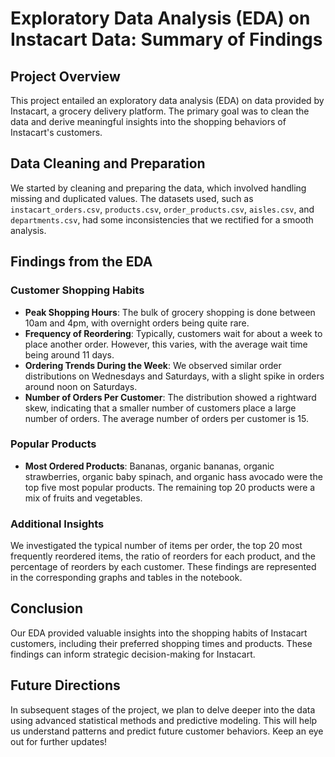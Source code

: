# Exploratory Data Analysis (EDA) on Instacart Data: Summary of Findings

## Project Overview

This project entailed an exploratory data analysis (EDA) on data provided by Instacart, a grocery delivery platform. The primary goal was to clean the data and derive meaningful insights into the shopping behaviors of Instacart's customers.

## Data Cleaning and Preparation

We started by cleaning and preparing the data, which involved handling missing and duplicated values. The datasets used, such as `instacart_orders.csv`, `products.csv`, `order_products.csv`, `aisles.csv`, and `departments.csv`, had some inconsistencies that we rectified for a smooth analysis.

## Findings from the EDA

### Customer Shopping Habits

- **Peak Shopping Hours**: The bulk of grocery shopping is done between 10am and 4pm, with overnight orders being quite rare.
- **Frequency of Reordering**: Typically, customers wait for about a week to place another order. However, this varies, with the average wait time being around 11 days.
- **Ordering Trends During the Week**: We observed similar order distributions on Wednesdays and Saturdays, with a slight spike in orders around noon on Saturdays.
- **Number of Orders Per Customer**: The distribution showed a rightward skew, indicating that a smaller number of customers place a large number of orders. The average number of orders per customer is 15.

### Popular Products

- **Most Ordered Products**: Bananas, organic bananas, organic strawberries, organic baby spinach, and organic hass avocado were the top five most popular products. The remaining top 20 products were a mix of fruits and vegetables.

### Additional Insights

We investigated the typical number of items per order, the top 20 most frequently reordered items, the ratio of reorders for each product, and the percentage of reorders by each customer. These findings are represented in the corresponding graphs and tables in the notebook.

## Conclusion

Our EDA provided valuable insights into the shopping habits of Instacart customers, including their preferred shopping times and products. These findings can inform strategic decision-making for Instacart.

## Future Directions

In subsequent stages of the project, we plan to delve deeper into the data using advanced statistical methods and predictive modeling. This will help us understand patterns and predict future customer behaviors. Keep an eye out for further updates!
